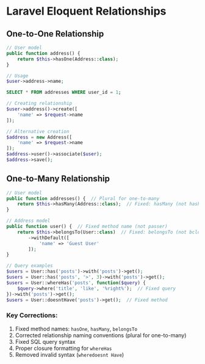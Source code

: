 # Laravel Eloquent Relationships

## One-to-One Relationship

```php
// User model
public function address() {
    return $this->hasOne(Address::class);
}

// Usage
$user->address->name;
```

```sql
SELECT * FROM addresses WHERE user_id = 1;
```

```php
// Creating relationship
$user->address()->create([
    'name' => $request->name
]);

// Alternative creation
$address = new Address([
    'name' => $request->name
]);
$address->user()->associate($user);
$address->save();
```

## One-to-Many Relationship

```php
// User model
public function addresses() {  // Plural for one-to-many
    return $this->hasMany(Address::class);  // Fixed: hasMany (not hashAny)
}

// Address model
public function user() {  // Fixed method name (not passer)
    return $this->belongsTo(User::class)  // Fixed: belongsTo (not bclongTo)
        ->withDefault([ 
            'name' => 'Guest User'
        ]);
}

// Query examples
$users = User::has('posts')->with('posts')->get();
$users = User::has('posts', '>', 3)->with('posts')->get();
$users = User::whereHas('posts', function($query) {
    $query->where('title', 'like', '%right%');  // Fixed query
})->with('posts')->get();
$users = User::doesntHave('posts')->get();  // Fixed method
```

### Key Corrections:
1. Fixed method names: `hasOne`, `hasMany`, `belongsTo`
2. Corrected relationship naming conventions (plural for one-to-many)
3. Fixed SQL query syntax
4. Proper closure formatting for `whereHas`
5. Removed invalid syntax (`wheredoesnt Have`)
```

